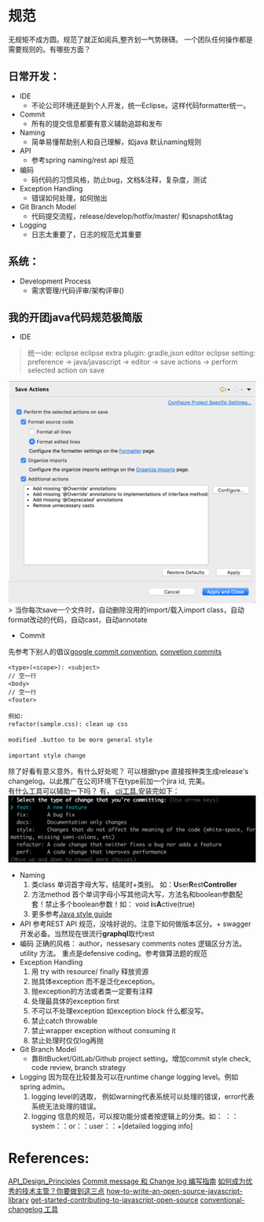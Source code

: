 # 规范

无规矩不成方圆。规范了就正如阅兵,整齐划一气势磅礴。 一个团队任何操作都是需要规则的。有哪些方面？

## 日常开发：

- IDE
  - 不论公司环境还是到个人开发，统一Eclipse。这样代码formatter统一。
- Commit
  - 所有的提交信息都要有意义辅助追踪和发布
- Naming
  - 简单易懂帮助别人和自己理解，如java 默认naming规则
- API
  - 参考spring naming/rest api 规范
- 编码
  - 码代码的习惯风格，防止bug，文档&注释，复杂度，测试 
- Exception Handling
  - 错误如何处理，如何抛出
- Git Branch Model
  - 代码提交流程，release/develop/hotfix/master/ 和snapshot&tag
- Logging
  - 日志太重要了，日志的规范尤其重要

## 系统：

- Development Process
  - 需求管理/代码评审/架构评审()

## 我的开团java代码规范极简版
- IDE
> 统一ide: eclipse
> eclipse extra plugin: gradle,json editor
> eclipse setting:  preference -> java/javascript -> editor -> save actions -> perform selected action on save
<img src="/resources/pics/Screen%20Shot%202019-03-05%20at%209.36.14%20AM.png" alt='checkAllOptions' width='600'>
> 当你每次save一个文件时，自动删除没用的import/载入import class，自动format改动的代码，自动cast，自动annotate

- Commit 

先参考下别人的倡议[google commit convention](https://github.com/angular/angular.js/blob/master/DEVELOPERS.md#-git-commit-guidelines), [convetion commits](https://www.conventionalcommits.org/en/v1.0.0-beta.3/#specification)

```
<type>(<scope>): <subject>
// 空一行
<body>
// 空一行
<footer>

例如:
refactor(sample.css): clean up css

modified .button to be more general style

important style change
```

除了好看有意义意外，有什么好处呢？ 可以根据type 直接按种类生成release's changelog。以此推广在公司环境下在type前加一个jira id, 完美。	 
有什么工具可以辅助一下吗？ 有， [cli工具](https://commitizen.github.io/cz-cli/),安装完如下：
<img src="/resources/pics/Screen%20Shot%202019-03-05%20at%2010.10.18%20AM.png" alt='commitTool' width='600'>

- Naming
  1. 类class 单词首字母大写，结尾时+类别。 如：**U**ser**R**est**Controller**
  2. 方法method 首个单词字母小写其他词大写，方法名和boolean参数配套！禁止多个boolean参数！如： void **i**s**A**ctive(true)
  3. 更多参考[Java style guide](https://google.github.io/styleguide/javaguide.html)
- API
  参考REST API 规范，没啥好说的。注意下如何做版本区分。+ swagger开发必备。当然现在很流行**graphql**取代rest
- 编码
  正确的风格：
  author，nessesary comments notes
  逻辑区分方法。 utility 方法。
  重点是defensive coding。参考做算法题的规范
- Exception Handling
  1. 用 try with resource/ finally 释放资源
  2. 抛具体exception 而不是泛化exception。
  3. 抛exception的方法或者类一定要有注释
  4. 处理最具体的exception first
  5. 不可以不处理exception 如exception block 什么都没写。
  6. 禁止catch throwable
  7. 禁止wrapper exception without consuming it
  8. 禁止处理时仅仅log再抛
- Git Branch Model
  - 靠BitBucket/GitLab/Github project setting。增加commit style check, code review, branch strategy
- Logging
  因为现在比较普及可以在runtime change logging level。例如spring admin。
  1. logging level的选取， 例如warning代表系统可以处理的错误，error代表系统无法处理的错误。
  2. logging 信息的规范，可以按功能分或者按逻辑上的分类。如： ：：system：：or：：user：：+[detailed logging info]


# References:
[API_Design_Principles](https://wiki.qt.io/API_Design_Principles)
[Commit message 和 Change log 编写指南](https://www.ruanyifeng.com/blog/2016/01/commit_message_change_log.html)
[如何成为优秀的技术主管？你要做到这三点](https://baijiahao.baidu.com/s?id=1626542538622659949)
[how-to-write-an-open-source-javascript-library](https://egghead.io/series/how-to-write-an-open-source-javascript-library)
[get-started-contributing-to-javascript-open-source](https://egghead.io/articles/get-started-contributing-to-javascript-open-source)
[conventional-changelog 工具](https://github.com/conventional-changelog/conventional-changelog)